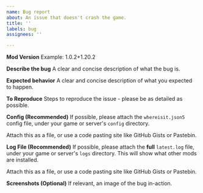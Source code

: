 ```yaml
---
name: Bug report
about: An issue that doesn't crash the game.
title: ''
labels: bug
assignees: ''

---
```


**Mod Version**
Example: 1.0.2+1.20.2

**Describe the bug**
A clear and concise description of what the bug is.

**Expected behavior**
A clear and concise description of what you expected to happen.

**To Reproduce**
Steps to reproduce the issue - please be as detailed as possible.

**Config (Recommended)**
If possible, please attach the `whereisit.json5` config file, under your game or server's `config` directory. 

Attach this as a file, or use a code pasting site like GitHub Gists or Pastebin.

**Log File (Recommended)**
If possible, please attach the **full** `latest.log` file, under your game or server's `logs` directory. This will show what other mods are installed. 

Attach this as a file, or use a code pasting site like GitHub Gists or Pastebin.

**Screenshots (Optional)**
If relevant, an image of the bug in-action.
